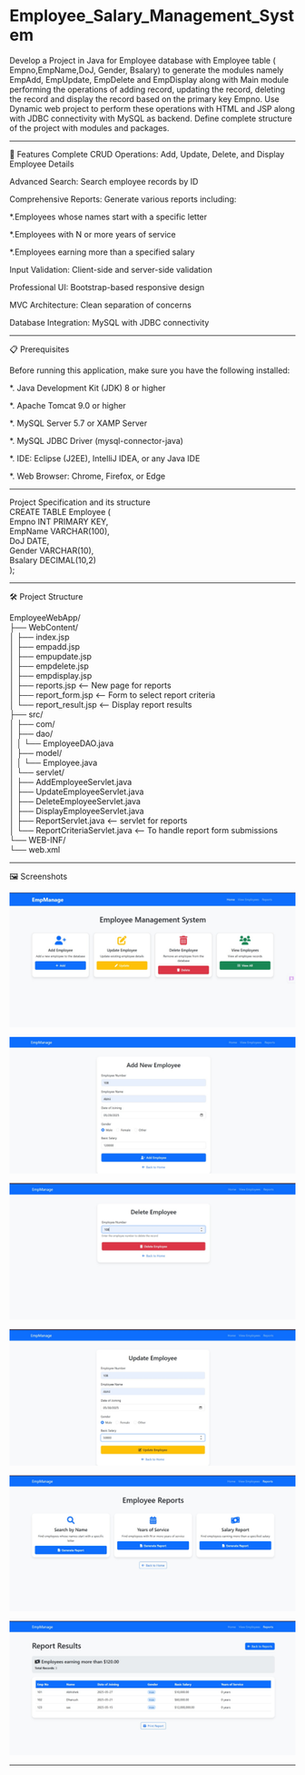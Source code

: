 # Employee_Salary_Management_System

Develop a Project in Java for Employee database with Employee table ( Empno,EmpName,DoJ, Gender, Bsalary) to generate the modules namely EmpAdd, EmpUpdate, EmpDelete and EmpDisplay along with Main module performing the operations of adding record, updating the record, deleting the record and display the record based on the primary key Empno. Use Dynamic web project to perform these operations with HTML and JSP along with JDBC
connectivity with MySQL as backend. Define complete structure of the project with modules and packages.

---------------------------------------------------------------------------------------------------------------------------------------------------------------------------------------------------------------------

🚀 Features
Complete CRUD Operations: Add, Update, Delete, and Display Employee Details                                  

Advanced Search: Search employee records by ID

Comprehensive Reports: Generate various reports including:

  *.Employees whose names start with a specific letter
  
  *.Employees with N or more years of service
  
  *.Employees earning more than a specified salary
  
Input Validation: Client-side and server-side validation

Professional UI: Bootstrap-based responsive design

MVC Architecture: Clean separation of concerns

Database Integration: MySQL with JDBC connectivity

---------------------------------------------------------------------------------------------------------------------------------------------------------------------------------------------------------------------

📋 Prerequisites

Before running this application, make sure you have the following installed:

   *. Java Development Kit (JDK) 8 or higher

   *. Apache Tomcat 9.0 or higher
   
   *. MySQL Server 5.7 or XAMP Server
   
   *. MySQL JDBC Driver (mysql-connector-java)
   
   *. IDE: Eclipse (J2EE), IntelliJ IDEA, or any Java IDE
   
   *. Web Browser: Chrome, Firefox, or Edge

___

Project Specification and its structure                                                                          
CREATE TABLE Employee (                                                                                                             
Empno INT PRIMARY KEY,                                                                                                                                                                                           
EmpName VARCHAR(100),                                                                                                                     
DoJ DATE,                                                                                                                                                                                                        
Gender VARCHAR(10),                                                                      
Bsalary DECIMAL(10,2)                                                                 
);                                                                                                           

______

🛠️ Project Structure

EmployeeWebApp/                                          
├── WebContent/                                             
│ ├── index.jsp                                               
│ ├── empadd.jsp                                                             
│ ├── empupdate.jsp                                                           
│ ├── empdelete.jsp                                                                
│ ├── empdisplay.jsp                                                                 
│ ├── reports.jsp <-- New page for reports                                                            
│ ├── report_form.jsp <-- Form to select report criteria                                                     
│ └── report_result.jsp <-- Display report results                                                               
├── src/                                                               
│ ├── com/                                                                              
│ ├── dao/                                                                           
│ │ └── EmployeeDAO.java                                                                                     
│ ├── model/                                        
│ │ └── Employee.java                                                  
│ └── servlet/                                                                  
│ ├── AddEmployeeServlet.java                                                                  
│ ├── UpdateEmployeeServlet.java                                                                        
│ ├── DeleteEmployeeServlet.java                                                                            
│ ├── DisplayEmployeeServlet.java                                                                               
│ ├── ReportServlet.java <-- servlet for reports                                                                                     
│ └── ReportCriteriaServlet.java <-- To handle report form submissions                                                                                      
└── WEB-INF/                                                                                                               
└── web.xml                                                                                                                     
 
_________


🖼️ Screenshots

![image alt](https://github.com/abhiishek-b/Employee_Salary_Management_System/blob/main/Output_screenshots/Employee_management_System.jpg)

![image alt](https://github.com/abhiishek-b/Employee_Salary_Management_System/blob/main/Output_screenshots/Add_Employee.jpg)

![image alt](https://github.com/abhiishek-b/Employee_Salary_Management_System/blob/main/Output_screenshots/Delete_employee.jpg)

![image alt](https://github.com/abhiishek-b/Employee_Salary_Management_System/blob/main/Output_screenshots/Update_Employee.jpg)

![image alt](https://github.com/abhiishek-b/Employee_Salary_Management_System/blob/main/Output_screenshots/employee_report.jpg)

![image alt](https://github.com/abhiishek-b/Employee_Salary_Management_System/blob/main/Output_screenshots/report_result.jpg)

_____
